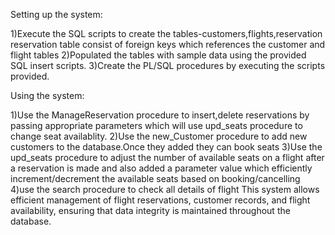 Setting up the system:

1)Execute the  SQL scripts to create the tables-customers,flights,reservation
reservation table consist of foreign keys which references the customer and flight tables
2)Populated the tables with sample data using the provided SQL insert scripts.
3)Create the PL/SQL procedures by executing the scripts provided.


Using the system:

1)Use the ManageReservation procedure to insert,delete reservations by passing appropriate parameters which will use upd_seats procedure to change seat availablity.
2)Use the new_Customer procedure to add new customers to the database.Once they added they can book seats
3)Use the upd_seats procedure to adjust the number of available seats on a flight after a reservation is made and also added a parameter value which efficiently increment/decrement the available seats based on booking/cancelling
4)use the search procedure to check all details of flight 
This system allows efficient management of flight reservations, customer records, and flight availability, ensuring that data integrity is maintained throughout the database.
